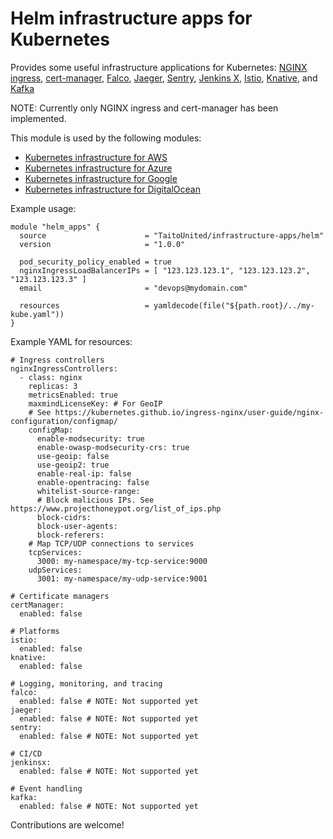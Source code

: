 # Helm infrastructure apps for Kubernetes

Provides some useful infrastructure applications for Kubernetes: [NGINX ingress](https://kubernetes.github.io/ingress-nginx/), [cert-manager](https://cert-manager.io/), [Falco](https://falco.org/), [Jaeger](https://www.jaegertracing.io/), [Sentry](https://sentry.io), [Jenkins X](https://jenkins-x.io/), [Istio](https://istio.io/), [Knative](https://knative.dev/), and [Kafka](https://kafka.apache.org/)

NOTE: Currently only NGINX ingress and cert-manager has been implemented.

This module is used by the following modules:

- [Kubernetes infrastructure for AWS](https://registry.terraform.io/modules/TaitoUnited/kubernetes-infrastructure/aws)
- [Kubernetes infrastructure for Azure](https://registry.terraform.io/modules/TaitoUnited/kubernetes-infrastructure/azurerm)
- [Kubernetes infrastructure for Google](https://registry.terraform.io/modules/TaitoUnited/kubernetes-infrastructure/google)
- [Kubernetes infrastructure for DigitalOcean](https://registry.terraform.io/modules/TaitoUnited/kubernetes-infrastructure/digitalocean)

Example usage:

```
module "helm_apps" {
  source                      = "TaitoUnited/infrastructure-apps/helm"
  version                     = "1.0.0"

  pod_security_policy_enabled = true
  nginxIngressLoadBalancerIPs = [ "123.123.123.1", "123.123.123.2", "123.123.123.3" ]
  email                       = "devops@mydomain.com"

  resources                   = yamldecode(file("${path.root}/../my-kube.yaml"))
}
```

Example YAML for resources:

```
# Ingress controllers
nginxIngressControllers:
  - class: nginx
    replicas: 3
    metricsEnabled: true
    maxmindLicenseKey: # For GeoIP
    # See https://kubernetes.github.io/ingress-nginx/user-guide/nginx-configuration/configmap/
    configMap:
      enable-modsecurity: true
      enable-owasp-modsecurity-crs: true
      use-geoip: false
      use-geoip2: true
      enable-real-ip: false
      enable-opentracing: false
      whitelist-source-range:
      # Block malicious IPs. See https://www.projecthoneypot.org/list_of_ips.php
      block-cidrs:
      block-user-agents:
      block-referers:
    # Map TCP/UDP connections to services
    tcpServices:
      3000: my-namespace/my-tcp-service:9000
    udpServices:
      3001: my-namespace/my-udp-service:9001

# Certificate managers
certManager:
  enabled: false

# Platforms
istio:
  enabled: false
knative:
  enabled: false

# Logging, monitoring, and tracing
falco:
  enabled: false # NOTE: Not supported yet
jaeger:
  enabled: false # NOTE: Not supported yet
sentry:
  enabled: false # NOTE: Not supported yet

# CI/CD
jenkinsx:
  enabled: false # NOTE: Not supported yet

# Event handling
kafka:
  enabled: false # NOTE: Not supported yet
```

Contributions are welcome!
